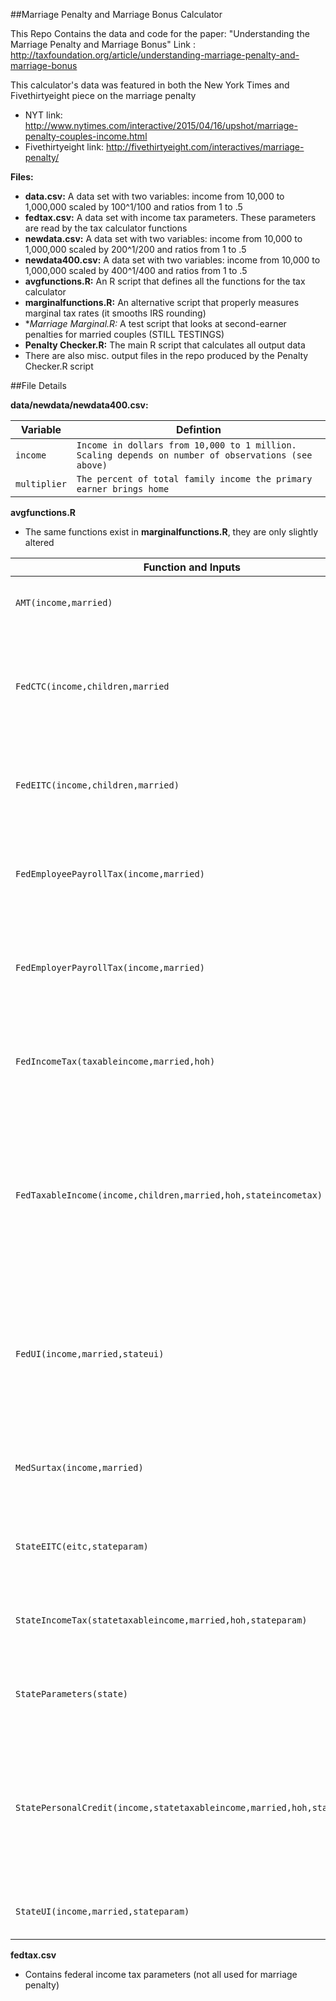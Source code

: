##Marriage Penalty and Marriage Bonus Calculator

This Repo Contains the data and code for the paper: "Understanding the Marriage Penalty and Marriage Bonus"
Link : http://taxfoundation.org/article/understanding-marriage-penalty-and-marriage-bonus

This calculator's data was featured in both the New York Times and Fivethirtyeight piece on the marriage penalty
* NYT link: http://www.nytimes.com/interactive/2015/04/16/upshot/marriage-penalty-couples-income.html
* Fivethirtyeight link: http://fivethirtyeight.com/interactives/marriage-penalty/

**Files:**

* **data.csv:** A data set with two variables: income from 10,000 to 1,000,000 scaled by 100^1/100 and ratios from 1 to .5
* **fedtax.csv:** A data set with income tax parameters. These parameters are read by the tax calculator functions
* **newdata.csv:** A data set with two variables: income from 10,000 to 1,000,000 scaled by 200^1/200 and ratios from 1 to .5
* **newdata400.csv:** A data set with two variables: income from 10,000 to 1,000,000 scaled by 400^1/400 and ratios from 1 to .5
* **avgfunctions.R:** An R script that defines all the functions for the tax calculator
* **marginalfunctions.R:** An alternative script that properly measures marginal tax rates (it smooths IRS rounding)
* **Marriage Marginal.R:* A test script that looks at second-earner penalties for married couples (STILL TESTINGS)
* **Penalty Checker.R:** The main R script that calculates all output data
* There are also misc. output files in the repo produced by the Penalty Checker.R script

##File Details

**data/newdata/newdata400.csv:**

Variable | Defintion
---|---------
`income` | `Income in dollars from 10,000 to 1 million. Scaling depends on number of observations (see above)`
`multiplier` | `The percent of total family income the primary earner brings home`

**avgfunctions.R**
* The same functions exist in **marginalfunctions.R**, they are only slightly altered

Function and Inputs | Defintion
---|---------
`AMT(income,married)` | `calculates AMT based on income and marrital status`
`FedCTC(income,children,married` | `calculates Child Tax Credit based on income, number of children and marrital status. Automatically accounts for refundability`
`FedEITC(income,children,married)` | `calculates Earned Income Tax Credit based on income, children, and marrital status`
`FedEmployeePayrollTax(income,married)` | `calculates employee payroll tax. implicitly assumes income is split 50-50 between earners.`
`FedEmployerPayrollTax(income,married)` | `calculates employee payroll tax. implicitly assumes income is split 50-50 between earners.`
`FedIncomeTax(taxableincome,married,hoh)` | `calculates income tax burden given taxable income, and filing status. hoh CANNOT = 1 if married = 1`
`FedTaxableIncome(income,children,married,hoh,stateincometax)` | `calculates federal taxable income given income, children, filing status. It will also switch to the state and local income tax deduction once it is greater than the standard deduction`
`FedUI(income,married,stateui)` | `calculates the federal unemployment insurance payroll tax based on income and marrital status and state ui. Implict 50-50 split for married couples`
`MedSurtax(income,married)` | `calculates the 0.9 percent medicare surtax based on income and marrital status`
`StateEITC(eitc,stateparam)` | `NOT USED: calculates state Earned income tax credit based on fed EITC and state law`
`StateIncomeTax(statetaxableincome,married,hoh,stateparam)` | `NOT USED: calculates state income tax based on state taxable income and filing status`
`StateParameters(state)` | `NOT USED: for a given state ID number, returns state income tax code parameters`
`StatePersonalCredit(income,statetaxableincome,married,hoh,stateparam)` | `NOT USED: Calculates a state "personal credit" given income and state parameters. Usually in replace of a state standard deduction or personal exemption`
`StateUI(income,married,stateparam)` | `NOT USED: State UI given income and state UI parameters`

**fedtax.csv**

* Contains federal income tax parameters (not all used for marriage penalty)


